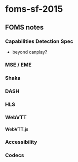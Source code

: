 # foms-sf-2015
## FOMS notes

### Capabilities Detection Spec

- beyond canplay?


### MSE / EME


### Shaka


### DASH


### HLS


### WebVTT

#### WebVTT.js


### Accessibility


### Codecs
